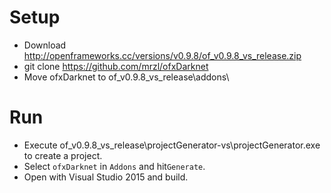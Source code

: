 # Setup

* Download http://openframeworks.cc/versions/v0.9.8/of_v0.9.8_vs_release.zip
* git clone https://github.com/mrzl/ofxDarknet
* Move ofxDarknet to of_v0.9.8_vs_release\addons\

# Run
* Execute of_v0.9.8_vs_release\projectGenerator-vs\projectGenerator.exe to create a project.
* Select `ofxDarknet` in `Addons` and hit`Generate`.
* Open with Visual Studio 2015 and build.


